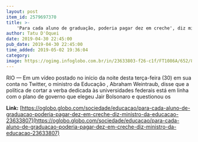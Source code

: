 ```yaml
---
layout: post
item_id: 2579697370
title: >-
    'Para cada aluno de graduação, poderia pagar dez em creche', diz ministro da Educação
author: Tatu D'Oquei
date: 2019-04-30 22:45:00
pub_date: 2019-04-30 22:45:00
time_added: 2019-05-02 19:36:04
category: 
image: https://ogimg.infoglobo.com.br/in/23633803-f26-c1f/FT1086A/652/82125736_BSBBrasiliaBrasil09-04-2019PAPresidente-Jair-Bolsonaro-durante-cerimonia-de.jpg
---
```


RIO — Em um vídeo postado no início da noite desta terça-feira (30) em sua conta no Twitter, o ministro da Educação , Abraham Weintraub, disse que a política de cortar a verba dedicada às universidades federais está em linha com o plano de governo que elegeu Jair Bolsonaro e questionou os

**Link:** [https://oglobo.globo.com/sociedade/educacao/para-cada-aluno-de-graduacao-poderia-pagar-dez-em-creche-diz-ministro-da-educacao-23633807](https://oglobo.globo.com/sociedade/educacao/para-cada-aluno-de-graduacao-poderia-pagar-dez-em-creche-diz-ministro-da-educacao-23633807)


